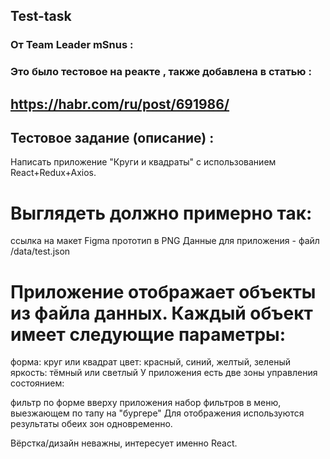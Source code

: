 
## Test-task 

 <!-- <div align="center"><img src="" width="100%" height="20%"></img></div>

 [demo](https://juliadooby.github.io//) 
 ---
-->

### От Team Leader mSnus :
### Это было тестовое на реакте , также добавлена в статью : 

https://habr.com/ru/post/691986/
 ---
 
## Тестовое задание (описание) :

Написать приложение "Круги и квадраты" с использованием React+Redux+Axios.

# Выглядеть должно примерно так:

ссылка на макет Figma
прототип в PNG
Данные для приложения - файл /data/test.json

# Приложение отображает объекты из файла данных. Каждый объект имеет следующие параметры:

форма: круг или квадрат
цвет: красный, синий, желтый, зеленый
яркость: тёмный или светлый
У приложения есть две зоны управления состоянием:

фильтр по форме вверху приложения
набор фильтров в меню, выезжающем по тапу на "бургере"
Для отображения используются результаты обеих зон одновременно.

Вёрстка/дизайн неважны, интересует именно React.
